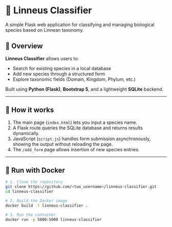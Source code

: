 # 🧬 Linneus Classifier

A simple Flask web application for classifying and managing biological species based on Linnean taxonomy.

## 🚀 Overview

**Linneus Classifier** allows users to:
- Search for existing species in a local database
- Add new species through a structured form
- Explore taxonomic fields (Domain, Kingdom, Phylum, etc.)

Built using **Python (Flask)**, **Bootstrap 5**, and a lightweight **SQLite** backend.

---

## 🧠 How it works

1. The main page (`index.html`) lets you input a species name.
2. A Flask route queries the SQLite database and returns results dynamically.
3. JavaScript (`script.js`) handles form submission asynchronously, showing the output without reloading the page.
4. The `/add_form` page allows insertion of new species entries.

---

## 🐳 Run with Docker

```bash
# 1. Clone the repository
git clone https://github.com/<tuo_username>/linneus-classifier.git
cd linneus-classifier

# 2. Build the Docker image
docker build -t linneus-classifier .

# 3. Run the container
docker run -p 5000:5000 linneus-classifier
